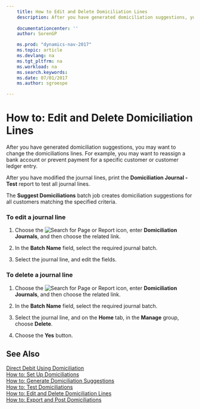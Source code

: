 ```yaml
---
    title: How to Edit and Delete Domiciliation Lines 
    description: After you have generated domiciliation suggestions, you may want to change the domiciliations lines. For example, you may want to reassign a bank account or prevent payment for a specific customer or customer ledger entry.
    
    documentationcenter: ''
    author: SorenGP

    ms.prod: "dynamics-nav-2017"
    ms.topic: article
    ms.devlang: na
    ms.tgt_pltfrm: na
    ms.workload: na
    ms.search.keywords:
    ms.date: 07/01/2017
    ms.author: sgroespe

---
```

# How to: Edit and Delete Domiciliation Lines
After you have generated domiciliation suggestions, you may want to change the domiciliations lines. For example, you may want to reassign a bank account or prevent payment for a specific customer or customer ledger entry.  
  
 After you have modified the journal lines, print the **Domiciliation Journal - Test** report to test all journal lines.  
  
 The **Suggest Domiciliations** batch job creates domiciliation suggestions for all customers matching the specified criteria.  
  
### To edit a journal line  
  
1.  Choose the ![Search for Page or Report](media/ui-search/search_small.png "Search for Page or Report icon") icon, enter **Domiciliation Journals**, and then choose the related link.  
  
2.  In the **Batch Name** field, select the required journal batch.  
  
3.  Select the journal line, and edit the fields.  
  
### To delete a journal line  
  
1.  Choose the ![Search for Page or Report](media/ui-search/search_small.png "Search for Page or Report icon") icon, enter **Domiciliation Journals**, and then choose the related link.  
  
2.  In the **Batch Name** field, select the required journal batch.  
  
3.  Select the journal line, and on the **Home** tab, in the **Manage** group, choose **Delete**.  
  
4.  Choose the **Yes** button.  
  
## See Also  
 [Direct Debit Using Domiciliation](direct-debit-using-domiciliation.md)   
 [How to: Set Up Domiciliations](how-to-set-up-domiciliations.md)   
 [How to: Generate Domiciliation Suggestions](how-to-generate-domiciliation-suggestions.md)   
 [How to: Test Domiciliations](how-to-test-domiciliations.md)   
 [How to: Edit and Delete Domiciliation Lines]()   
 [How to: Export and Post Domiciliations](how-to-export-and-post-domiciliations.md)